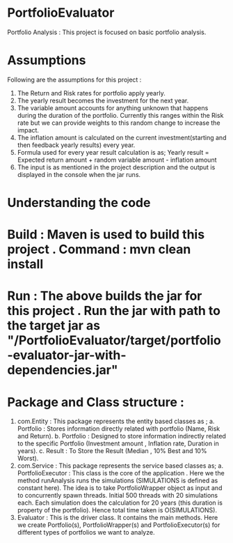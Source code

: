 # PortfolioEvaluator
Portfolio Analysis : This project is focused on basic portfolio analysis.

# Assumptions

Following are the assumptions for this project : 
  1. The Return and Risk rates for portfolio apply yearly.
  2. The yearly result becomes the investment for the next year.
  3. The variable amount accounts for anything unknown that happens during the duration of the portfolio. Currently this ranges within the Risk rate but we can provide weights to this random change to increase the impact.
  4. The inflation amount is calculated on the current investment(starting and then feedback yearly results) every year.
  5. Formula used for every year result calculation is as;
        Yearly result = Expected return amount + random variable amount - inflation amount
  6. The input is as mentioned in the project description and the output is displayed in the console when the jar runs.

# Understanding the code

  # Build : Maven is used to build this project . Command : mvn clean install
  
  # Run : The above builds the jar for this project . Run the jar with path to the target jar as  "/PortfolioEvaluator/target/portfolio-evaluator-jar-with-dependencies.jar"
  
  # Package and Class structure : 
  1. com.Entity : This package represents the entity based classes as ;
      a. Portfolio : Stores information directly related with portfolio (Name, Risk and Return).
      b. Portfolio : Designed to store information indirectly related to the specific Portfolio (Investment amount , Inflation rate, Duration in years). 
      c. Result : To Store the Result (Median , 10% Best and 10% Worst).
  2. com.Service : This package represents the service based classes as;
      a. PortfolioExecutor : This class is the core of the application . Here we the method runAnalysis runs the simulations (SIMULATIONS is defined as constant here). The idea is to take PortfolioWrapper object as input and to concurrently spawn threads. Initial 500 threads with 20 simulations each. Each simulation does the calculation for 20 years (this duration is property of the portfolio). Hence total time taken is O(SIMULATIONS).
  3. Evaluator : This is the driver class. It contains the main methods. Here we create Portfolio(s), PortfolioWrapper(s) and PortfolioExecutor(s) for different types of portfolios we want to analyze. 
  
